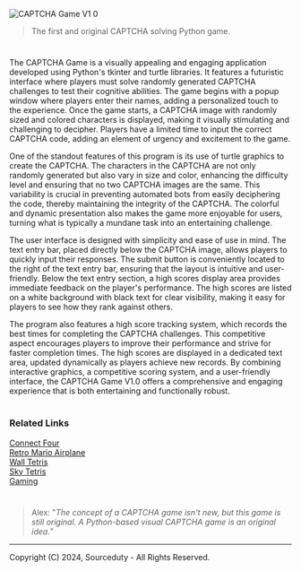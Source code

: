 ![CAPTCHA Game V1 0](https://github.com/user-attachments/assets/ca21e7ec-3d38-40e8-8742-ef15a9723403)

> The first and original CAPTCHA solving Python game.

#

The CAPTCHA Game is a visually appealing and engaging application developed using Python's tkinter and turtle libraries. It features a futuristic interface where players must solve randomly generated CAPTCHA challenges to test their cognitive abilities. The game begins with a popup window where players enter their names, adding a personalized touch to the experience. Once the game starts, a CAPTCHA image with randomly sized and colored characters is displayed, making it visually stimulating and challenging to decipher. Players have a limited time to input the correct CAPTCHA code, adding an element of urgency and excitement to the game.

One of the standout features of this program is its use of turtle graphics to create the CAPTCHA. The characters in the CAPTCHA are not only randomly generated but also vary in size and color, enhancing the difficulty level and ensuring that no two CAPTCHA images are the same. This variability is crucial in preventing automated bots from easily deciphering the code, thereby maintaining the integrity of the CAPTCHA. The colorful and dynamic presentation also makes the game more enjoyable for users, turning what is typically a mundane task into an entertaining challenge.

The user interface is designed with simplicity and ease of use in mind. The text entry bar, placed directly below the CAPTCHA image, allows players to quickly input their responses. The submit button is conveniently located to the right of the text entry bar, ensuring that the layout is intuitive and user-friendly. Below the text entry section, a high scores display area provides immediate feedback on the player's performance. The high scores are listed on a white background with black text for clear visibility, making it easy for players to see how they rank against others.

The program also features a high score tracking system, which records the best times for completing the CAPTCHA challenges. This competitive aspect encourages players to improve their performance and strive for faster completion times. The high scores are displayed in a dedicated text area, updated dynamically as players achieve new records. By combining interactive graphics, a competitive scoring system, and a user-friendly interface, the CAPTCHA Game V1.0 offers a comprehensive and engaging experience that is both entertaining and functionally robust.

#
### Related Links

[Connect Four](https://github.com/sourceduty/Connect_Four)
<br>
[Retro Mario Airplane](https://github.com/sourceduty/RetroMarioAirplane)
<br>
[Wall Tetris](https://github.com/sourceduty/Wall_Tetris)
<br>
[Sky Tetris](https://github.com/sourceduty/Sky_Tetris)
<br>
[Gaming](https://github.com/sourceduty/Gaming)

#

> Alex: "*The concept of a CAPTCHA game isn't new, but this game is still original. A Python-based visual CAPTCHA game is an original idea.*"

***
Copyright (C) 2024, Sourceduty - All Rights Reserved.
